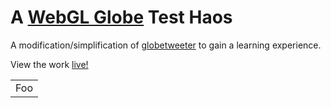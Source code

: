 # A [WebGL Globe](https://www.chromeexperiments.com/globe) Test Haos

A modification/simplification of [globetweeter](http://plopbyte.com/globetweeter/) to gain a learning experience.

View the work [live!](http://koreahaos.github.io/WebGlGlobeTest/)

<table>
    <tr>
        <td>Foo</td>
    </tr>
</table>
